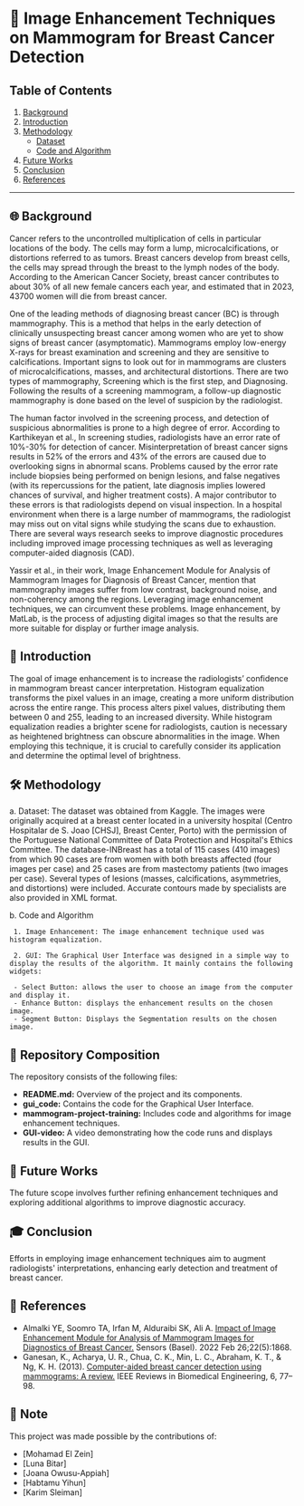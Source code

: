 # 🌟 Image Enhancement Techniques on Mammogram for Breast Cancer Detection

## Table of Contents
1. [Background](#background)
2. [Introduction](#introduction)
3. [Methodology](#methodology)
    - [Dataset](#dataset)
    - [Code and Algorithm](#code-and-algorithm)
4. [Future Works](#future-works)
5. [Conclusion](#conclusion)
6. [References](#references)

---

## 🌐 Background
Cancer refers to the uncontrolled multiplication of cells in particular locations of the body. The cells may form  a lump, microcalcifications, or distortions referred to as tumors. Breast cancers develop from breast cells, the cells may spread through the breast to the lymph  nodes of the body. According to the American Cancer Society, breast cancer contributes to about 30% of all new female cancers each year, and estimated that in 2023, 43700 women will die from breast cancer. 

One of the leading methods of diagnosing breast cancer (BC) is through mammography. This is a method that helps in the early detection of clinically unsuspecting breast cancer among women who are yet to show  signs of breast cancer (asymptomatic). Mammograms employ low-energy X-rays for breast examination and screening and they are sensitive to calcifications. Important signs to look out for in mammograms are clusters of microcalcifications, masses, and architectural distortions. There are two types of mammography, Screening which is the first step, and Diagnosing. Following the results of a screening mammogram, a follow-up diagnostic mammography  is done based on the level of suspicion by the radiologist. 

The human factor involved in the screening process, and detection of suspicious abnormalities is prone to a high degree of error. According to Karthikeyan et al.,  In screening studies, radiologists have an error rate of 10%-30% for detection of cancer. Misinterpretation of breast cancer signs results in 52% of the errors and 43% of the errors are caused due to overlooking signs in abnormal scans. Problems caused by the error rate include biopsies being performed on benign lesions, and false negatives (with its repercussions for the patient, late diagnosis implies lowered chances of survival, and higher treatment costs). A major contributor to these errors is that radiologists depend on visual inspection. In a hospital environment when there is a large number of mammograms, the radiologist may miss out on vital signs while studying the scans due to exhaustion. There are several ways research seeks to improve diagnostic procedures including improved image processing techniques as well as leveraging computer-aided diagnosis (CAD).

Yassir et al., in their work, Image Enhancement Module for Analysis of Mammogram Images for Diagnosis of Breast Cancer, mention that mammography images suffer from low contrast, background noise, and non-coherency among the regions. Leveraging image enhancement techniques, we can circumvent these problems. Image enhancement, by MatLab, is the process of adjusting digital images so that the results are more suitable for display or further image analysis.

## 📝 Introduction
The goal of image enhancement is to increase the radiologists’ confidence in mammogram breast cancer interpretation. Histogram equalization transforms the pixel values in an image, creating a more uniform distribution across the entire range. This process alters pixel values, distributing them between 0 and 255, leading to an increased diversity. While histogram equalization readies a brighter scene for radiologists, caution is necessary as heightened brightness can obscure abnormalities in the image. When employing this technique, it is crucial to carefully consider its application and determine the optimal level of brightness.

## 🛠️ Methodology
a.	Dataset: The dataset was obtained from Kaggle. The images were originally acquired at a breast center located in a university hospital (Centro Hospitalar de S. Joao [CHSJ], Breast Center, Porto) with the permission of the Portuguese National Committee of Data Protection and Hospital's Ethics Committee. The database-INBreast has a total of 115 cases (410 images) from which 90 cases are from women with both breasts affected (four images per case) and 25 cases are from mastectomy patients (two images per case). Several types of lesions (masses, calcifications, asymmetries, and distortions) were included. Accurate contours made by specialists are also provided in XML format. 

b.	Code and Algorithm

     1. Image Enhancement: The image enhancement technique used was histogram equalization. 
     
     2. GUI: The Graphical User Interface was designed in a simple way to display the results of the algorithm. It mainly contains the following widgets:
     
     - Select Button: allows the user to choose an image from the computer and display it.
     - Enhance Button: displays the enhancement results on the chosen image.
     - Segment Button: Displays the Segmentation results on the chosen image.

## 📁 Repository Composition
The repository consists of the following files:
- **README.md:** Overview of the project and its components.
- **gui_code:** Contains the code for the Graphical User Interface.
- **mammogram-project-training:** Includes code and algorithms for image enhancement techniques.
- **GUI-video:** A video demonstrating how the code runs and displays results in the GUI.

## 🔮 Future Works
The future scope involves further refining enhancement techniques and exploring additional algorithms to improve diagnostic accuracy.

## 🎓 Conclusion
Efforts in employing image enhancement techniques aim to augment radiologists' interpretations, enhancing early detection and treatment of breast cancer.

## 🔖 References
- Almalki YE, Soomro TA, Irfan M, Alduraibi SK, Ali A. [Impact of Image Enhancement Module for Analysis of Mammogram Images for Diagnostics of Breast Cancer.](https://www.mdpi.com/1424-8220/22/5/1868) Sensors (Basel). 2022 Feb 26;22(5):1868.
- Ganesan, K., Acharya, U. R., Chua, C. K., Min, L. C., Abraham, K. T., & Ng, K. H. (2013). [Computer-aided breast cancer detection using mammograms: A review.](https://doi.org/10.1109/RBME.2012.2232289) IEEE Reviews in Biomedical Engineering, 6, 77–98.

## 📌 Note
This project was made possible by the contributions of:
- [Mohamad El Zein]
- [Luna Bitar]
- [Joana Owusu-Appiah]
- [Habtamu Yihun]
- [Karim Sleiman]
